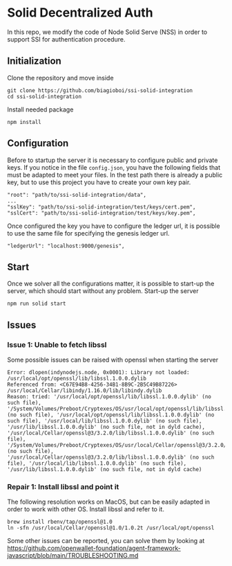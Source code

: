 # Solid Decentralized Auth

In this repo, we modify the code of Node Solid Serve (NSS) in order to support SSI for authentication procedure.

## Initialization
Clone the repository and move inside
```
git clone https://github.com/biagioboi/ssi-solid-integration
cd ssi-solid-integration
```

Install needed package
```
npm install
```

## Configuration
Before to startup the server it is necessary to configure public and private keys. If you notice in the file ```config.json```, you have the following fields that must be adapted to meet your files.
In the test path there is already a public key, but to use this project you have to create your own key pair.
```
"root": "path/to/ssi-solid-integration/data",
...
"sslKey": "path/to/ssi-solid-integration/test/keys/cert.pem",
"sslCert": "path/to/ssi-solid-integration/test/keys/key.pem",
```
Once configured the key you have to configure the ledger url, it is possible to use the same file for specifying the genesis ledger url.
```
"ledgerUrl": "localhost:9000/genesis",
```
## Start
Once we solver all the configurations matter, it is possible to start-up the server, which should start without any problem.
Start-up the server
```
npm run solid start
```


## Issues
### Issue 1: Unable to fetch libssl
Some possible issues can be raised with openssl when starting the server
```
Error: dlopen(indynodejs.node, 0x0001): Library not loaded: /usr/local/opt/openssl/lib/libssl.1.0.0.dylib
Referenced from: <C67E94B8-4256-34B1-8B9C-2B5C49B87226> /usr/local/Cellar/libindy/1.16.0/lib/libindy.dylib
Reason: tried: '/usr/local/opt/openssl/lib/libssl.1.0.0.dylib' (no such file), '/System/Volumes/Preboot/Cryptexes/OS/usr/local/opt/openssl/lib/libssl.1.0.0.dylib' (no such file), '/usr/local/opt/openssl/lib/libssl.1.0.0.dylib' (no such file), '/usr/local/lib/libssl.1.0.0.dylib' (no such file), '/usr/lib/libssl.1.0.0.dylib' (no such file, not in dyld cache), '/usr/local/Cellar/openssl@3/3.2.0/lib/libssl.1.0.0.dylib' (no such file), '/System/Volumes/Preboot/Cryptexes/OS/usr/local/Cellar/openssl@3/3.2.0/lib/libssl.1.0.0.dylib' (no such file), '/usr/local/Cellar/openssl@3/3.2.0/lib/libssl.1.0.0.dylib' (no such file), '/usr/local/lib/libssl.1.0.0.dylib' (no such file), '/usr/lib/libssl.1.0.0.dylib' (no such file, not in dyld cache)
```
### Repair 1: Install libssl and point it
The following resolution works on MacOS, but can be easily adapted in order to work with other OS. Install libssl and refer to it.
```
brew install rbenv/tap/openssl@1.0
ln -sfn /usr/local/Cellar/openssl@1.0/1.0.2t /usr/local/opt/openssl
```
Some other issues can be reported, you can solve them by looking at https://github.com/openwallet-foundation/agent-framework-javascript/blob/main/TROUBLESHOOTING.md
